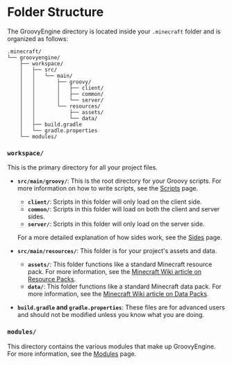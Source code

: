 # Folder Structure

The GroovyEngine directory is located inside your `.minecraft` folder and is organized as follows:

```
.minecraft/
└── groovyengine/
    ├── workspace/
    │   ├── src/
    │   │   └── main/
    │   │       ├── groovy/
    │   │       │   ├── client/
    │   │       │   ├── common/
    │   │       │   └── server/
    │   │       └── resources/
    │   │           ├── assets/
    │   │           └── data/
    │   ├── build.gradle
    │   └── gradle.properties
    └── modules/
```

### `workspace/`

This is the primary directory for all your project files.

- **`src/main/groovy/`**: This is the root directory for your Groovy scripts. For more information on how to write scripts, see the [Scripts](Scripts.md) page.
    - **`client/`**: Scripts in this folder will only load on the client side.
    - **`common/`**: Scripts in this folder will load on both the client and server sides.
    - **`server/`**: Scripts in this folder will only load on the server side.
    
    For a more detailed explanation of how sides work, see the [Sides](Sides.md) page.

- **`src/main/resources/`**: This folder is for your project's assets and data.
    - **`assets/`**: This folder functions like a standard Minecraft resource pack. For more information, see the [Minecraft Wiki article on Resource Packs](https://minecraft.fandom.com/wiki/Resource_pack).
    - **`data/`**: This folder functions like a standard Minecraft data pack. For more information, see the [Minecraft Wiki article on Data Packs](https://minecraft.fandom.com/wiki/Data_pack).

- **`build.gradle` and `gradle.properties`**: These files are for advanced users and should not be modified unless you know what you are doing.

### `modules/`

This directory contains the various modules that make up GroovyEngine. For more information, see the [Modules](modules/Modules.md) page.
